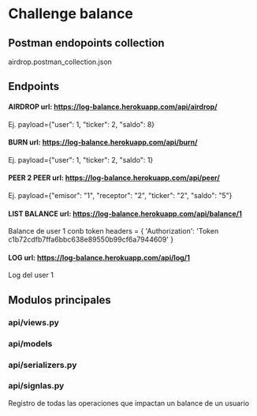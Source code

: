 # Challenge balance


##  Postman endopoints collection
airdrop.postman_collection.json



##  Endpoints

#### AIRDROP url: https://log-balance.herokuapp.com/api/airdrop/
Ej. payload={"user": 1,
"ticker": 2,
"saldo": 8}

#### BURN url: https://log-balance.herokuapp.com/api/burn/
Ej. payload={"user": 1,
"ticker": 2,
"saldo": 1}

#### PEER 2 PEER url: https://log-balance.herokuapp.com/api/peer/
Ej. payload={"emisor": "1",
"receptor": "2",
"ticker": "2",
"saldo": "5"}

#### LIST BALANCE url: https://log-balance.herokuapp.com/api/balance/1
Balance de user 1 conb token
headers = {
  'Authorization': 'Token c1b72cdfb7ffa6bbc638e89550b99cf6a7944609'
}

#### LOG url: https://log-balance.herokuapp.com/api/log/1    
Log del user 1



## Modulos principales

### api/views.py

### api/models

###  api/serializers.py

###  api/signlas.py 
Registro de todas las operaciones que impactan un balance de un usuario



